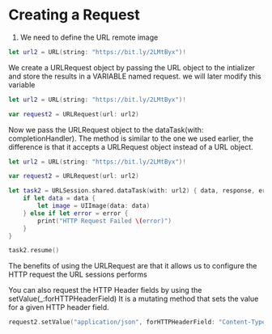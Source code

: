 # Creating a Request

1. We need to define the URL remote image 

``` swift
let url2 = URL(string: "https://bit.ly/2LMtByx")!

```

We create a URLRequest object by passing the URL object to the intializer and store the results in a VARIABLE named request. we will later modify this variable

``` swift
let url2 = URL(string: "https://bit.ly/2LMtByx")!

var request2 = URLRequest(url: url2)
```
Now we pass the URLRequest object to the dataTask(with: completionHandler).
The method is similar to the one we used earlier, the difference is that it accepts a URLRequest object instead of a URL object.


``` swift
let url2 = URL(string: "https://bit.ly/2LMtByx")!

var request2 = URLRequest(url: url2)

let task2 = URLSession.shared.dataTask(with: url2) { data, response, error in
    if let data = data {
        let image = UIImage(data: data)
    } else if let error = error {
        print("HTTP Request Failed \(error)")
    }
}

task2.resume()
```

The benefits of using the URLRequest are that it allows us to configure the HTTP request the URL sessions performs

You can also request the HTTP Header fields by using the setValue(_:forHTTPHeaderField) It is a mutating method that sets the value for a given HTTP header field.

``` swift
request2.setValue("application/json", forHTTPHeaderField: "Content-Type")
```



